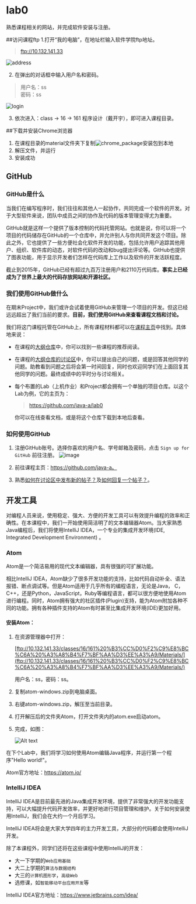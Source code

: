 # lab0
熟悉课程相关的网站，并完成软件安装与注册。




##访问课程ftp
1.打开“我的电脑”，在地址栏输入软件学院ftp地址。

> ftp://10.132.141.33

![address](https://cloud.githubusercontent.com/assets/9759891/18254814/4f15a89a-73d4-11e6-8b12-757da48e1f6c.png)

2. 在弹出的对话框中输入用户名和密码。

>用户名：ss  
>密码：ss

![login](https://cloud.githubusercontent.com/assets/9759891/18254756/b3930f0c-73d3-11e6-8ef0-aa95857e54ec.png)

3. 依次进入：class -> 16 -> 161 程序设计（戴开宇），即可进入课程目录。

##下载并安装Chrome浏览器
1. 在课程目录的material文件夹下复制![chrome_package](https://cloud.githubusercontent.com/assets/9759891/18254827/75e3206a-73d4-11e6-859c-5d90e1b539ff.png)安装包到本地
2. 解压文件，并运行
3. 安装成功

## GitHub

### GitHub是什么

当我们在编写程序时，我们往往和其他人一起协作，共同完成一个软件的开发。对于大型软件来说，团队中成员之间的协作及代码的版本管理变得尤为重要。

GitHub就是这样一个提供了版本控制的代码托管网站。也就是说，你可以将一个项目的代码储存在GitHub的一个仓库中，并允许别人与你共同开发这个项目。除此之外，它也提供了一些方便社会化软件开发的功能，包括允许用户追踪其他用户、组织、软件库的动态，对软件代码的改动和bug提出评论等。GitHub也提供了图表功能，用于显示开发者们怎样在代码库上工作以及软件的开发活跃程度。

截止到2015年，GitHub已经有超过九百万注册用户和2110万代码库。**事实上已经成为了世界上最大的代码存放网站和开源社区。**

### 我们使用GitHub做什么

在期末Project中，我们或许会试着使用GitHub来管理一个项目的开发。但这已经远远超出了我们当前的要求。**目前，我们使用GitHub来查看课程文档和讨论。**

我们将这门课程托管在GitHub上，所有课程材料都可以在[课程主页](https://github.com/orgs/java-a)中找到。具体地来说：

- 在课程的[大纲仓库](https://github.com/java-a/syllabus)中，你可以找到一些课程的推荐阅读。

- 在课程的[大纲仓库的讨论区](https://github.com/java-a/syllabus/issues)中，你可以提出自己的问题，或是回答其他同学的问题。助教看到问题之后将会第一时间回复，同时也欢迎同学们在上面回复其他同学的问题。最终成绩中的平时分与讨论相关。

- 每个布置的Lab（上机作业）和Project都会拥有一个单独的项目仓库。以这个Lab为例，它的主页为：

  > https://github.com/java-a/lab0

  你可以在线查看文档，或是将这个仓库下载到本地后查看。

### 如何使用GitHub

1. 注册GitHub账号。选择你喜欢的用户名、学号邮箱及密码，点击 `Sign up for GitHub` 前往注册。
   ![image](https://cloud.githubusercontent.com/assets/7262715/18254555/665afc4c-73d1-11e6-8db0-be555d8e75e2.png)

2. 前往课程主页：https://github.com/java-a。


1. 熟悉[如何在讨论区中发布新的帖子？](https://github.com/java-a/syllabus/issues/1)及[如何回复一个帖子？](https://github.com/java-a/syllabus/issues/2)。



## 开发工具

对编程人员来说，使用稳定、强大、方便的开发工具可以有效提升编程的效率和正确性。在本课程中，我们一开始使用简洁明了的文本编辑器Atom。当大家熟悉Java编程后，我们将使用IntelliJ IDEA，一个专业的集成开发环境(IDE, Integrated Development Environment) 。

### Atom

Atom是一个简洁易用的现代文本编辑器，具有很强的可扩展功能。

相比IntelliJ IDEA，Atom缺少了很多开发功能的支持，比如代码自动补全、语法报错、断点调试等。但是Atom适用于几乎所有的编程语言，无论是Java， C，C++，还是Python，JavaScript，Ruby等编程语言，都可以很方便地使用Atom进行编程。同时，Atom拥有强大的社区插件(Plugin)支持，能为Atom附加各种不同的功能。拥有各种插件支持的Atom有时甚至比集成开发环境(IDE)更加好用。

#### 安装Atom：

1. 在资源管理器中打开：

   [ftp://10.132.141.33/classes/16/161%20%B3%CC%D0%F2%C9%E8%BC%C6A%20%A3%A8%B4%F7%BF%AA%D3%EE%A3%A9/Materials/](ftp://10.132.141.33/classes/16/161%20%B3%CC%D0%F2%C9%E8%BC%C6A%20%A3%A8%B4%F7%BF%AA%D3%EE%A3%A9/Materials/)

   用户名：ss，密码：ss。

2. 复制atom-windows.zip到电脑桌面。

3. 右键atom-windows.zip，解压至当前目录。

4. 打开解压后的文件夹Atom，打开文件夹内的atom.exe启动atom。

5. 完成，如图：

   ![Alt text](https://cloud.githubusercontent.com/assets/6532225/18254055/7a525a74-73cc-11e6-92ff-9162da69ff38.png)



在下个Lab中，我们将学习如何使用Atom编辑Java程序，并运行第一个程序"Hello world!"。

Atom官方地址：https://atom.io/

### IntelliJ IDEA

IntelliJ IDEA是目前最先进的Java集成开发环境，提供了非常强大的开发功能支持，可以大幅提升代码开发效率，并更好地进行项目管理和维护。关于如何安装使用IntelliJ，我们会在大约一个月后学习。

IntelliJ IDEA将会是大家大学四年的主力开发工具，大部分的代码都会使用IntelliJ开发。

除了本课程外，同学们还将在这些课程中使用IntelliJ的开发：

- 大一下学期的`Web应用基础`
- 大二上学期的`算法与数据结构`
- 大三的`计算机图形学`，`高级Web`
- 选修课，如`智能移动平台应用开发`等

IntelliJ IDEA官方地址：https://www.jetbrains.com/idea/


